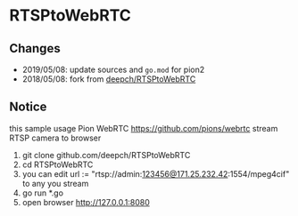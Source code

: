 # RTSPtoWebRTC

## Changes
- 2019/05/08: update sources and `go.mod` for pion2
- 2018/05/08: fork from [deepch/RTSPtoWebRTC](https://github.com/deepch/RTSPtoWebRTC)

## Notice
this sample usage Pion WebRTC https://github.com/pions/webrtc stream RTSP camera to browser

1) git clone github.com/deepch/RTSPtoWebRTC
2) cd RTSPtoWebRTC
3) you can edit 	url := "rtsp://admin:123456@171.25.232.42:1554/mpeg4cif" to any you stream
4) go run *.go
5) open browser http://127.0.0.1:8080

